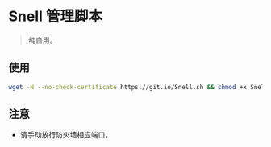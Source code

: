 # Snell 管理脚本

> 纯自用。

## 使用
```bash
wget -N --no-check-certificate https://git.io/Snell.sh && chmod +x Snell.sh && ./Snell.sh
```

## 注意
* 请手动放行防火墙相应端口。
